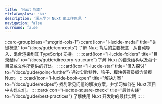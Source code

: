 ```yaml
---
title: 'Nuxt 指南'
titleTemplate: '%s'
description: '深入学习 Nuxt 的工作原理。'
navigation: false
surround: false
---
```


::card-group{class="sm:grid-cols-1"}
  ::card{icon="i-lucide-medal" title="关键概念" to="/docs/guide/concepts"}
  了解 Nuxt 背后的主要概念，从自动导入、混合渲染到其 TypeScript 支持。
  ::
  ::card{icon="i-lucide-folders" title="目录结构" to="/docs/guide/directory-structure"}
  了解 Nuxt 的目录结构以及每个目录或文件所提供的好处。
  ::
  ::card{icon="i-lucide-star" title="深入探讨" to="/docs/guide/going-further"}
  通过实验特性、钩子、模块等高级概念掌握 Nuxt。
  ::
  ::card{icon="i-lucide-book-open" title="解决方案" to="/docs/guide/recipes"}
  找到常见问题的解决方案，并学习如何在 Nuxt 项目中实现它们。
  ::
  ::card{icon="i-lucide-square-check" title="最佳实践" to="/docs/guide/best-practices"}
  了解使用 Nuxt 开发时的最佳实践
  ::
::
